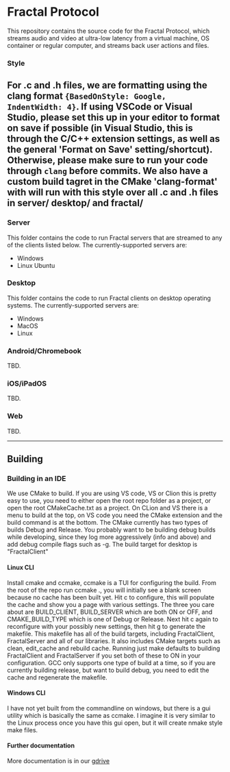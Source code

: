 # Fractal Protocol

This repository contains the source code for the Fractal Protocol, which streams audio and video at ultra-low latency from a virtual machine, OS container or regular computer, and streams back user actions and files.

### Style

For .c and .h files, we are formatting using the clang format `{BasedOnStyle: Google, IndentWidth: 4}`. If using VSCode or Visual Studio, please set this up in your editor to format on save if possible (in Visual Studio, this is through the C/C++ extension settings, as well as the general 'Format on Save' setting/shortcut). Otherwise, please make sure to run your code through `clang` before commits.
We also have a custom build tagret in the CMake 'clang-format' with will run with this style over all .c and .h files in server/ desktop/ and fractal/
------------

### Server

This folder contains the code to run Fractal servers that are streamed to any of the clients listed below. The currently-supported servers are:

-   Windows
-   Linux Ubuntu

### Desktop

This folder contains the code to run Fractal clients on desktop operating systems. The currently-supported servers are:

-   Windows
-   MacOS
-   Linux

### Android/Chromebook

TBD.

### iOS/iPadOS

TBD.

### Web

TBD.
 
 ------------
 ## Building
 ### Building in an IDE
 We use CMake to build. If you are using VS code, VS or Clion this is pretty easy to use, 
 you need to either open the root repo folder as a project, or open the root CMakeCache.txt
 as a project. On CLion and VS there is a menu to build at the top, on VS code you need the 
 CMake extension and the build command is at the bottom. The CMake currently has two types of builds
 Debug and Release. You probably want to be building debug builds while developing, since they log more
 aggressively (info and above) and add debug compile flags such as -g. The build target for desktop is "FractalClient"
 
 
 #### Linux CLI
 Install cmake and ccmake, ccmake is a TUI for configuring the build. 
 From the root of the repo run ccmake ., you will initially see a blank screen because no cache has been built yet.
 Hit c to configure, this will populate the cache and show you a page with various settings. The three you care about 
 are BUILD_CLIENT, BUILD_SERVER which are both ON or OFF, and CMAKE_BUILD_TYPE which is one of Debug or Release.
 Next hit c again to reconfigure with your possibly new settings, then hit g to generate the makefile. This makefile has all of the build targets,
 including FractalClient, FractalServer and all of our libraries. It also includes CMake targets such as clean, edit_cache and rebuild cache.
 Running just make defaults to building FractalClient and FractalServer if you set both of these to ON in your configuration.
 GCC only supports one type of build at a time, so if you are currently building release, but want to build debug, you need to edit the cache and regenerate the makefile.  
 
 #### Windows CLI
 I have not yet built from the commandline on windows, but there is a gui utility which is basically the same as ccmake. 
 I imagine it is very similar to the Linux process once you have this gui open, but it will create nmake style make files.  


#### Further documentation
More documentation is in our [gdrive](https://docs.google.com/document/d/1T9Lc3HVoqhqSjdUbiaFaQU71oV1VH25iFGDNvAYjtOs/edit?usp=sharing)